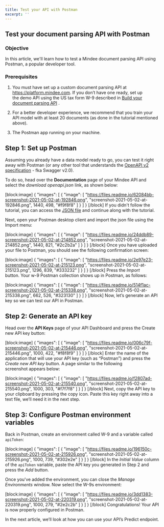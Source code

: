 ```yaml
---
title: Test your API with Postman
excerpt: ''
---
```

## Test your document parsing API with Postman

### Objective
In this article, we'll learn how to test a Mindee document parsing API using Postman, a popular developer tool.



### Prerequisites


1. You must have set up a custom document parsing API at https://platform.mindee.com. If you don’t have one ready, set up the demo API using the US tax form W-9 described in [Build your document parsing API](doc:build-your-first-document-parsing-api) .

2. For a better developer experience, we recommend that you train your API model with at least 20 documents (as done in the tutorial mentioned above).

3. The Postman app running on your machine.


## Step 1: Set up Postman


Assuming you already have a data model ready to go, you can test it right away with Postman (or any other tool that understands the [OpenAPI v2 specification](https://swagger.io/specification/v2/) - fka Swagger v2.0).



To do so, head over the **Documentation** page of your Mindee API and select the *download openapi.json* link, as shown below:






[block:image]
{
  "images": [
    {
      "image": [
        "https://files.readme.io/62084bb-screenshot-2021-05-02-at-192846.png",
        "screenshot-2021-05-02-at-192846.png",
        1440,
        498,
        "#f9f8f8"
      ]
    }
  ]
}
[/block]
If you didn't follow the tutorial, you can access the [JSON file](https://mindee-public-website.s3.amazonaws.com/blog/2021/05/02/openapi-us-w-9-forms-1.json) and continue along with the tutorial.



Next, open your Postman desktop client and import the json file using the Import menu:






[block:image]
{
  "images": [
    {
      "image": [
        "https://files.readme.io/24ddb89-screenshot-2021-05-02-at-214852.png",
        "screenshot-2021-05-02-at-214852.png",
        1440,
        821,
        "#2c2b2a"
      ]
    }
  ]
}
[/block]
Once you have uploaded your file to Postman, you should see the following confirmation screen:






[block:image]
{
  "images": [
    {
      "image": [
        "https://files.readme.io/2e97e23-screenshot-2021-05-02-at-215123.png",
        "screenshot-2021-05-02-at-215123.png",
        1296,
        839,
        "#333232"
      ]
    }
  ]
}
[/block]
Press the *Import* button. Your w-9 Postman collection shows up in Postman, as follows:




[block:image]
{
  "images": [
    {
      "image": [
        "https://files.readme.io/514f1ac-screenshot-2021-05-02-at-215338.png",
        "screenshot-2021-05-02-at-215338.png",
        662,
        526,
        "#323130"
      ]
    }
  ]
}
[/block]
Now, let’s generate an API key so we can test our API in Postman.




## Step 2: Generate an API key



Head over the **API Keys** page of your API Dashboard and press the Create new API key button:






[block:image]
{
  "images": [
    {
      "image": [
        "https://files.readme.io/006c79f-screenshot-2021-05-02-at-215446.png",
        "screenshot-2021-05-02-at-215446.png",
        1000,
        422,
        "#f8f8f9"
      ]
    }
  ]
}
[/block]
Enter the name of the application that will use your API key (such as “Postman”) and press the *Create new API key* button. A page similar to the following screenshot appears below:



[block:image]
{
  "images": [
    {
      "image": [
        "https://files.readme.io/f2807ad-screenshot-2021-05-02-at-215540.png",
        "screenshot-2021-05-02-at-215540.png",
        1000,
        303,
        "#f7f7f8"
      ]
    }
  ]
}
[/block]
Next, copy the API key to your clipboard by pressing the copy icon. Paste this key right away into a text file, we’ll need it in the next step.



## Step 3: Configure Postman environment variables


Back in Postman, create an environment called W-9 and a variable called ```apiToken```:






[block:image]
{
  "images": [
    {
      "image": [
        "https://files.readme.io/196150c-screenshot-2021-05-02-at-215926.png",
        "screenshot-2021-05-02-at-215926.png",
        1000,
        739,
        "#302e2e"
      ]
    }
  ]
}
[/block]
In the *Initial Value* column of the ```apiToken``` variable, paste the API key you generated in Step 2 and press the *Add* button.



Once you've added the environment, you can close the *Manage Environments* window. Now select the W-9s environment:





[block:image]
{
  "images": [
    {
      "image": [
        "https://files.readme.io/3dd1383-screenshot-2021-05-02-at-220319.png",
        "screenshot-2021-05-02-at-220319.png",
        1000,
        279,
        "#2e2c2b"
      ]
    }
  ]
}
[/block]
Congratulations! Your API is now properly configured in Postman.

In the next article, we’ll look at how you can use your API’s Predict endpoint.